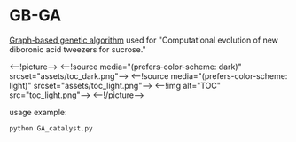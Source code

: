 # GB-GA
[Graph-based genetic algorithm](http://dx.doi.org/10.1039/C8SC05372C) used for "Computational evolution of new diboronic acid tweezers for sucrose."

<--!picture-->
  <--!source media="(prefers-color-scheme: dark)" srcset="assets/toc_dark.png"-->
  <--!source media="(prefers-color-scheme: light)" srcset="assets/toc_light.png"-->
  <--!img alt="TOC" src="toc_light.png"-->
<--!/picture-->

usage example:

```
python GA_catalyst.py
```
